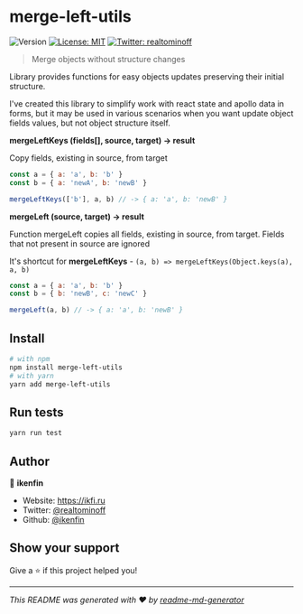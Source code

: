 # merge-left-utils
![Version](https://img.shields.io/badge/version-1.0.0-blue.svg?cacheSeconds=2592000)
[![License: MIT](https://img.shields.io/badge/License-MIT-yellow.svg)](#)
[![Twitter: realtominoff](https://img.shields.io/twitter/follow/realtominoff.svg?style=social)](https://twitter.com/realtominoff)

> Merge objects without structure changes

Library provides functions for easy objects updates preserving their initial structure.

I've created this library to simplify work with react state and apollo data in forms, but it may be used in various scenarios when you want update object fields values, but not object structure itself.

**mergeLeftKeys (fields[], source, target) -> result**

Copy fields, existing in source, from target

```javascript
const a = { a: 'a', b: 'b' }
const b = { a: 'newA', b: 'newB' }

mergeLeftKeys(['b'], a, b) // -> { a: 'a', b: 'newB' }
```

**mergeLeft (source, target) -> result**

Function mergeLeft copies all fields, existing in source, from target. Fields that not present in source are ignored

It's shortcut for **mergeLeftKeys** - `(a, b) => mergeLeftKeys(Object.keys(a), a, b)`

```javascript
const a = { a: 'a', b: 'b' }
const b = { b: 'newB', c: 'newC' }

mergeLeft(a, b) // -> { a: 'a', b: 'newB' }
```

## Install

```sh
# with npm
npm install merge-left-utils
# with yarn
yarn add merge-left-utils
```

## Run tests

```sh
yarn run test
```

## Author

👤 **ikenfin**

* Website: https://ikfi.ru
* Twitter: [@realtominoff](https://twitter.com/realtominoff)
* Github: [@ikenfin](https://github.com/ikenfin)

## Show your support

Give a ⭐️ if this project helped you!


***
_This README was generated with ❤️ by [readme-md-generator](https://github.com/kefranabg/readme-md-generator)_